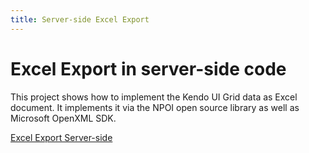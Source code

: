 ```yaml
---
title: Server-side Excel Export
---
```


# Excel Export in server-side code

This project shows how to implement the Kendo UI Grid data as Excel document. It implements it via the NPOI open source library as well as Microsoft OpenXML SDK.

[Excel Export Server-side](https://github.com/telerik/ui-for-aspnet-mvc-examples/tree/master/grid/excel-export-server-side)

